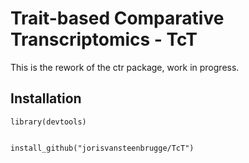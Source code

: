 # Trait-based Comparative Transcriptomics - TcT

This is the rework of the ctr package, work in progress.


## Installation
```{r]
library(devtools)


install_github("jorisvansteenbrugge/TcT")

```
